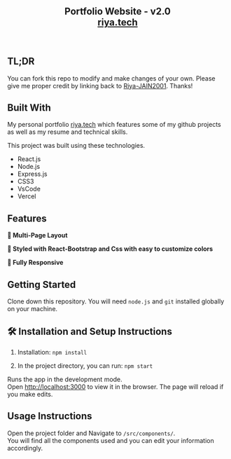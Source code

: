 <h2 align="center">
  Portfolio Website - v2.0<br/>
  <a href="https://riya-jain.vercel.app/" target="_blank">riya.tech</a>
</h2>
<!-- <div align="center">
  <img alt="Demo" src="./Images/readme-img1.png" />
</div> -->
<br/>

## TL;DR

You can fork this repo to modify and make changes of your own. Please give me proper credit by linking back to [Riya-JAIN2001](https://github.com/Riya-JAIN2001/Portfolio-web). Thanks!

## Built With

My personal portfolio <a href="https://riya-jain.vercel.app/" target="_blank">riya.tech</a> which features some of my github projects as well as my resume and technical skills.<br/>

This project was built using these technologies.

- React.js
- Node.js
- Express.js
- CSS3
- VsCode
- Vercel

## Features

**📖 Multi-Page Layout**

**🎨 Styled with React-Bootstrap and Css with easy to customize colors**

**📱 Fully Responsive**

## Getting Started

Clone down this repository. You will need `node.js` and `git` installed globally on your machine.

## 🛠 Installation and Setup Instructions

1. Installation: `npm install`

2. In the project directory, you can run: `npm start`

Runs the app in the development mode.\
Open [http://localhost:3000](http://localhost:3000) to view it in the browser.
The page will reload if you make edits.

## Usage Instructions

Open the project folder and Navigate to `/src/components/`. <br/>
You will find all the components used and you can edit your information accordingly.
